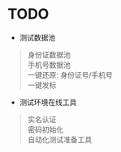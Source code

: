 TODO
========

* 测试数据池  
> 身份证数据池  
> 手机号数据池  
> 一键还原: 身份证号/手机号  
> 一键发标  

* 测试环境在线工具  
> 实名认证  
> 密码初始化  
> 自动化测试准备工具  
